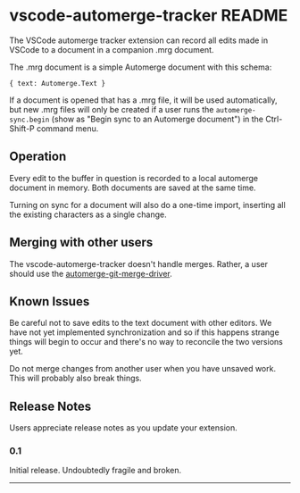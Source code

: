 # vscode-automerge-tracker README

The VSCode automerge tracker extension can record all edits made in VSCode to a document in a companion .mrg document.

The .mrg document is a simple Automerge document with this schema:

```{ text: Automerge.Text }``` 

If a document is opened that has a .mrg file, it will be used automatically, but new .mrg files will only be created if a user runs the `automerge-sync.begin` (show as "Begin sync to an Automerge document") in the Ctrl-Shift-P command menu.

## Operation

Every edit to the buffer in question is recorded to a local automerge document in memory. Both documents are saved at the same time.

Turning on sync for a document will also do a one-time import, inserting all the existing characters as a single change. 

## Merging with other users

The vscode-automerge-tracker doesn't handle merges. Rather, a user should use the [automerge-git-merge-driver](https://github.com/pvh/automerge-git-merge-driver).  

## Known Issues

Be careful not to save edits to the text document with other editors. We have not yet implemented synchronization and so if this happens strange things will begin to occur and there's no way to reconcile the two versions yet.

Do not merge changes from another user when you have unsaved work. This will probably also break things.

## Release Notes

Users appreciate release notes as you update your extension.

### 0.1

Initial release. Undoubtedly fragile and broken.

-----------------------------------------------------------------------------------------------------------
